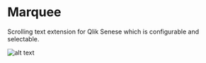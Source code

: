 # Marquee
Scrolling text extension for Qlik Senese which is configurable and selectable.

![alt text](https://github.com/vizplum/Marquee/blob/master/MarqueeCompare_Vizplum.gif)
